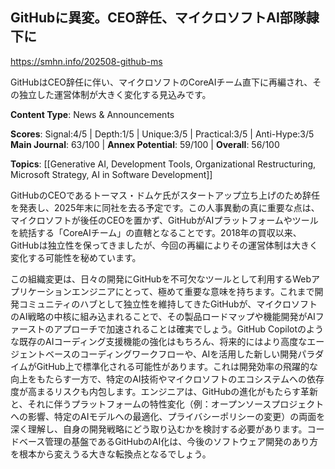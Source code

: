 ## GitHubに異変。CEO辞任、マイクロソフトAI部隊隷下に

https://smhn.info/202508-github-ms

GitHubはCEO辞任に伴い、マイクロソフトのCoreAIチーム直下に再編され、その独立した運営体制が大きく変化する見込みです。

**Content Type**: News & Announcements

**Scores**: Signal:4/5 | Depth:1/5 | Unique:3/5 | Practical:3/5 | Anti-Hype:3/5
**Main Journal**: 63/100 | **Annex Potential**: 59/100 | **Overall**: 56/100

**Topics**: [[Generative AI, Development Tools, Organizational Restructuring, Microsoft Strategy, AI in Software Development]]

GitHubのCEOであるトーマス・ドムケ氏がスタートアップ立ち上げのため辞任を発表し、2025年末に同社を去る予定です。この人事異動の真に重要な点は、マイクロソフトが後任のCEOを置かず、GitHubがAIプラットフォームやツールを統括する「CoreAIチーム」の直轄となることです。2018年の買収以来、GitHubは独立性を保ってきましたが、今回の再編によりその運営体制は大きく変化する可能性を秘めています。

この組織変更は、日々の開発にGitHubを不可欠なツールとして利用するWebアプリケーションエンジニアにとって、極めて重要な意味を持ちます。これまで開発コミュニティのハブとして独立性を維持してきたGitHubが、マイクロソフトのAI戦略の中核に組み込まれることで、その製品ロードマップや機能開発がAIファーストのアプローチで加速されることは確実でしょう。GitHub Copilotのような既存のAIコーディング支援機能の強化はもちろん、将来的にはより高度なエージェントベースのコーディングワークフローや、AIを活用した新しい開発パラダイムがGitHub上で標準化される可能性があります。これは開発効率の飛躍的な向上をもたらす一方で、特定のAI技術やマイクロソフトのエコシステムへの依存度が高まるリスクも内包します。エンジニアは、GitHubの進化がもたらす革新と、それに伴うプラットフォームの特性変化（例：オープンソースプロジェクトへの影響、特定のAIモデルへの最適化、プライバシーポリシーの変更）の両面を深く理解し、自身の開発戦略にどう取り込むかを検討する必要があります。コードベース管理の基盤であるGitHubのAI化は、今後のソフトウェア開発のあり方を根本から変えうる大きな転換点となるでしょう。
